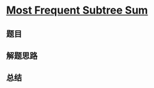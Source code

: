 # [Most Frequent Subtree Sum](https://leetcode.com/problems/most-frequent-subtree-sum/)
## 题目


## 解题思路


## 总结


